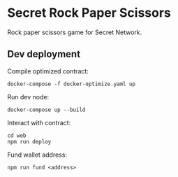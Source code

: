 # Secret Rock Paper Scissors

Rock paper scissors game for Secret Network.

## Dev deployment

Compile optimized contract:

```
docker-compose -f docker-optimize.yaml up
```

Run dev node:

```
docker-compose up --build
```

Interact with contract:

```
cd web
npm run deploy
```

Fund wallet address:

```
npm run fund <address>
```
